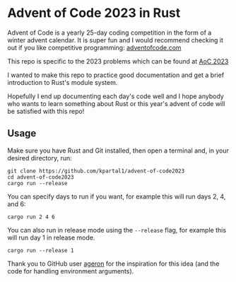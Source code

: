 Advent of Code 2023 in Rust
===========================
Advent of Code is a yearly 25-day coding competition in the form of a winter advent calendar. It is super fun and I would recommend checking it out if you like competitive programming: [adventofcode.com](https://adventofcode.com/about)

This repo is specific to the 2023 problems which can be found at [AoC 2023](https://adventofcode.com/2022)

I wanted to make this repo to practice good documentation and get a brief introduction to Rust's module system.

Hopefully I end up documenting each day's code well and I hope anybody who wants to learn something about Rust or this year's advent of code will be satisfied with this repo!

Usage
-----

Make sure you have Rust and Git installed, then open a terminal and, in your desired directory, run:

```shell
git clone https://github.com/kpartal1/advent-of-code2023
cd advent-of-code2023
cargo run --release
```

You can specify days to run if you want, for example this will run days 2, 4, and 6:

```
cargo run 2 4 6
```

You can also run in release mode using the `--release` flag, for example this will run day 1 in release mode.

```
cargo run --release 1
```

Thank you to GitHub user [ageron](https://github.com/ageron) for the inspiration for this idea (and the code for handling environment arguments).
